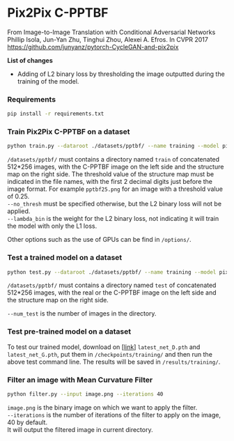 # Pix2Pix C-PPTBF

From Image-to-Image Translation with Conditional Adversarial Networks   
Phillip Isola, Jun-Yan Zhu, Tinghui Zhou, Alexei A. Efros. In CVPR 2017   
https://github.com/junyanz/pytorch-CycleGAN-and-pix2pix

**List of changes**   
- Adding of L2 binary loss by thresholding the image outputted during the training of the model.   

### Requirements
```bash 
pip install -r requirements.txt
```

### Train Pix2Pix C-PPTBF on a dataset 
```bash 
python train.py --dataroot ./datasets/pptbf/ --name training --model pix2pix --direction BtoA --lambda_bin 50
```

`/datasets/pptbf/` must contains a directory named `train` of concatenated 512*256 images, with the C-PPTBF image on the left side and the structure map on the right side. The threshold value of the structure map must be indicated in the file names, with the first 2 decimal digits just before the image format. For example `pptbf25.png` for an image with a threshold value of 0.25.   
`--no_thresh` must be specified otherwise, but the L2 binary loss will not be applied.   
`--lambda_bin` is the weight for the L2 binary loss, not indicating it will train the model with only the L1 loss.

Other options such as the use of GPUs can be find in `/options/`.

### Test a trained model on a dataset
```bash 
python test.py --dataroot ./datasets/pptbf/ --name training --model pix2pix --direction BtoA --num_test N
```

`/datasets/pptbf/` must contains a directory named `test` of concatenated 512*256 images, with the real or the C-PPTBF image on the left side and the structure map on the right side.

`--num_test` is the number of images in the directory.

### Test pre-trained model on a dataset

To test our trained model, download on [[link](https://seafile.unistra.fr/d/4c57922791fc406581f3/)] `latest_net_D.pth` and `latest_net_G.pth`, put them in `/checkpoints/training/` and then run the above test command line. The results will be saved in `/results/training/`.

### Filter an image with Mean Curvature Filter

```bash 
python filter.py --input image.png --iterations 40
```

`image.png` is the binary image on which we want to apply the filter.    
`--iterations` is the number of iterations of the filter to apply on the image, 40 by default.    
It will output the filtered image in current directory.